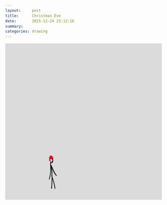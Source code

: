 ```yaml
---
layout:     post
title:      Christmas Eve
date:       2015-12-24 23:12:16
summary:    
categories: drawing
---
```

![Christmas Eve](/images/diary/Christmas-Eve.png "but I am happy!")
